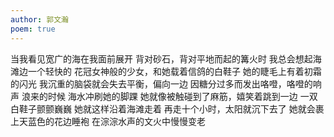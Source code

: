 ```yaml
---
author: 郭文瀚
poem: true
---
```


当我看见宽广的海在我面前展开
背对砂石，背对平地而起的篝火时
我总会想起海滩边一个轻快的
花冠女神般的少女，和她载着信鸽的白鞋子
她的睫毛上有着初霜的闪光
我沉重的脑袋就会失去平衡，偏向一边
因糖分过多而发出咯噔，咯噔的响声
浪来的时候
海水冲刷她的脚踝
她就像被触碰到了麻筋，嬉笑着跳到一边
一双白鞋子颤颤巍巍
她就这样沿着海滩走着
再走十个小时，太阳就沉下去了
她就会裹上天蓝色的花边睡袍
在淙淙水声的文火中慢慢变老
